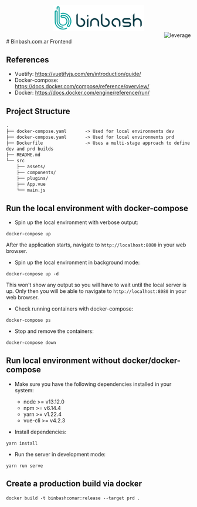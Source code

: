 <div align="center">
    <img src="https://raw.githubusercontent.com/binbashar/public-docker-images/master/figures/binbash.png" 
    alt="binbash" width="250"/>
</div>
<div align="right">
  <img src="https://raw.githubusercontent.com/binbashar/public-docker-images/master/figures/binbash-leverage-docker.png" 
  alt="leverage" width="130"/>
</div>
# Binbash.com.ar Frontend

## References
* Vuetify: https://vuetifyjs.com/en/introduction/guide/
* Docker-compose: https://docs.docker.com/compose/reference/overview/
* Docker: https://docs.docker.com/engine/reference/run/

## Project Structure
```
.
├── docker-compose.yaml       -> Used for local environments dev
├── docker-compose.yaml       -> Used for local environments prd 
├── Dockerfile                -> Uses a multi-stage approach to define dev and prd builds
├── README.md
└── src
    ├── assets/
    ├── components/
    ├── plugins/
    ├── App.vue
    └── main.js
```

## Run the local environment with docker-compose
* Spin up the local environment with verbose output:
```
docker-compose up
```
After the application starts, navigate to `http://localhost:8080` in your web browser.

* Spin up the local environment in background mode:
```
docker-compose up -d
```
This won't show any output so you will have to wait until the local server is up. Only then you will be able to navigate to `http://localhost:8080` in your web browser.

* Check running containers with docker-compose:
```
docker-compose ps
```

* Stop and remove the containers:
```
docker-compose down
```


## Run local environment without docker/docker-compose
* Make sure you have the following dependencies installed in your system:
  * node    >= v13.12.0
  * npm     >= v6.14.4
  * yarn    >= v1.22.4
  * vue-cli >= v4.2.3

* Install dependencies:
```
yarn install
```

* Run the server in development mode:
```
yarn run serve
```

## Create a production build via docker
```
docker build -t binbashcomar:release --target prd .
```

